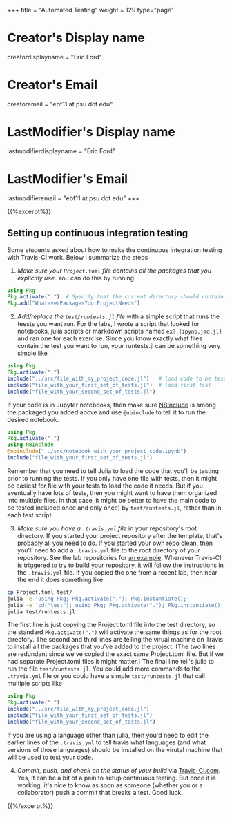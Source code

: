 +++
title = "Automated Testing"
weight = 129
type="page"

# Creator's Display name
creatordisplayname = "Eric Ford"
# Creator's Email
creatoremail = "ebf11 at psu dot edu"
# LastModifier's Display name
lastmodifierdisplayname = "Eric Ford"
# LastModifier's Email
lastmodifieremail = "ebf11 at psu dot edu"
+++

{{%excerpt%}}
## Setting up continuous integration testing

Some students asked about how to make the continuous integration testing with Travis-CI work. Below I summarize the steps

1.  _Make sure your `Project.toml` file contains all the packages that you explicitly use._  You can do this by running
```julia
using Pkg
Pkg.activate(".")  # Specify that the current directory should contain a Project.toml and Manifest.toml file describing your current project
Pkg.add("WhateverPackagesYourProjectNeeds")
```
2.  _Add/replace the `test/runtests.jl` file_ with a simple script that runs the teests you want run.  For the labs, I wrote a script that looked for notebooks, julia scripts or markdown scripts named `ex?.{ipynb,jmd,jl}` and ran one for each exercise.  Since you know exactly what files contain the test you want to run, your runtests.jl can be something very simple like
```julia
using Pkg
Pkg.activate(".")
include("../src/file_with_my_project_code.jl")   # load code to be tested
include("file_with_your_first_set_of_tests.jl")  # load first test
include("file_with_your_second_set_of_tests.jl")
```
If your code is in Jupyter notebooks, then make sure [NBInclude](https://github.com/stevengj/NBInclude.jl) is among the packaged you added above and use `@nbinclude` to tell it to run the desired notebook.
```julia
using Pkg
Pkg.activate(".")
using NBInclude
@nbinclude("../src/notebook_with_your_project_code.ipynb")
include("file_with_your_first_set_of_tests.jl")
```
Remember that you need to tell Julia to load the code that you'll be testing prior to running the tests.  If you only have one file with tests, then it might be easiest for file with your tests to load the code it needs.  But if you eventually have lots of tests, then you might want to have them organized into multiple files.  In that case, it might be better to have the main code to be tested included once and only once) by `test/runtests.jl`, rather than in each test script.

3.  _Make sure you have a `.travis.yml` file_ in your repository's root directory.  If you started your project repository after the template, that's probably all you need to do.  If you started your own repo clean, then you'll need to add a `.travis.yml` file to the root directory of your repository.  See the lab repositories for [an example](https://github.com/PsuAstro528/lab4-start/blob/master/.travis.yml).  Whenever Travis-CI is triggered to try to build your repository, it will follow the instructions in the `.travis.yml` file.  If you copied the one from a recent lab, then near the end it does something like
```sh
cp Project.toml test/
julia -e 'using Pkg; Pkg.activate("."); Pkg.instantiate();'
julia -e 'cd("test"); using Pkg; Pkg.activate("."); Pkg.instantiate();'
julia test/runtests.jl
```
The first line is just copying the Project.toml file into the test directory, so the standard `Pkg.activate(".")` will activate the same things as for the root directory.  The second and third lines are telling the virual machine on Travis to install all the packages that you've added to the project.  (The two lines are redundant since we've copied the exact same Project.toml file.  But if we had separate Project.toml files it might matter.)  The final line tell's julia to run the file `test/runtests.jl`.  You could add more commands to the `.travis.yml` file or you could have a simple `test/runtests.jl` that call multiple scripts like
```julia
using Pkg
Pkg.activate(".")
include("../src/file_with_my_project_code.jl")
include("file_with_your_first_set_of_tests.jl")
include("file_with_your_second_set_of_tests.jl")
```
If you are using a language other than julia, then you'd need to edit the earlier lines of the `.travis.yml` to tell travis what languages (and what versions of those languages) should be installed on the virutal machine that will be used to test your code.  

4. _Commit, push, and check on the status of your build_ via [Travis-CI.com](https://travis-ci.com/).  Yes, it can be a bit of a pain to setup continuous testing.  But once it is working, it's nice to know as soon as someone (whether you or a collaborator) push a commit that breaks a test.  Good luck.  


{{%/excerpt%}}



